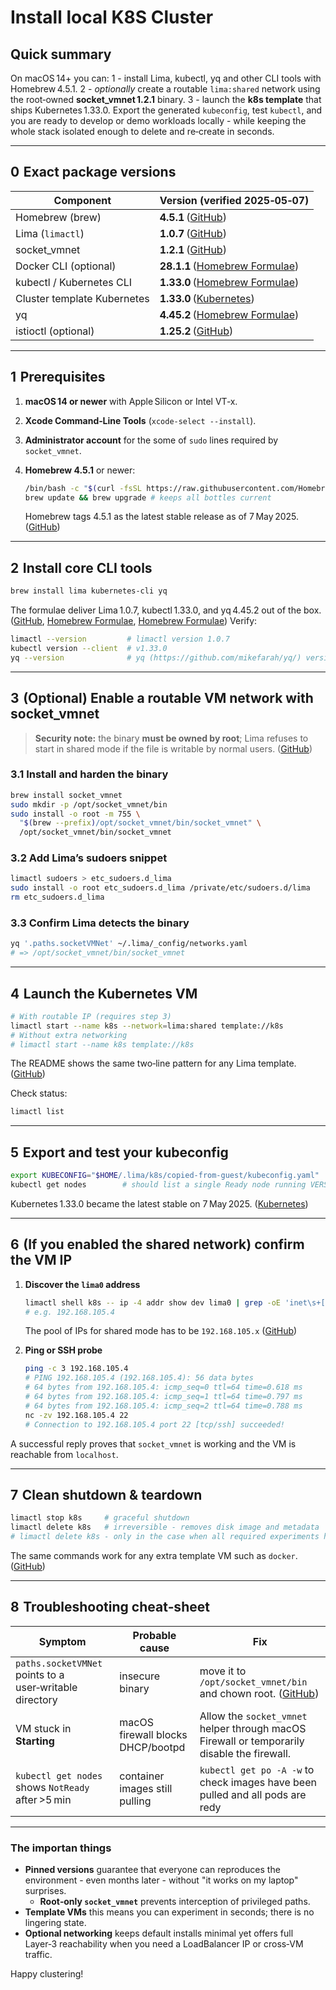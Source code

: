 # Install local K8S Cluster

## Quick summary

On macOS 14+ you can: 1 - install Lima, kubectl, yq and other CLI tools with Homebrew 4.5.1. 2 - *optionally* create a routable `lima:shared` network using the root‑owned **socket\_vmnet 1.2.1** binary. 3 - launch the **k8s template** that ships Kubernetes 1.33.0. Export the generated `kubeconfig`, test `kubectl`, and you are ready to develop or demo workloads locally - while keeping the whole stack isolated enough to delete and re‑create in seconds.

---

## 0  Exact package versions

| Component                   | Version (verified 2025‑05‑07)       |
| --------------------------- | ----------------------------------- |
| Homebrew (brew)             | **4.5.1** ([GitHub][1])             |
| Lima (`limactl`)            | **1.0.7** ([GitHub][2])             |
| socket\_vmnet               | **1.2.1** ([GitHub][2])             |
| Docker CLI (optional)       | **28.1.1** ([Homebrew Formulae][3]) |
| kubectl / Kubernetes CLI    | **1.33.0** ([Homebrew Formulae][4]) |
| Cluster template Kubernetes | **1.33.0** ([Kubernetes][5])        |
| yq                          | **4.45.2** ([Homebrew Formulae][6]) |
| istioctl (optional)         | **1.25.2** ([GitHub][7])            |

---

## 1  Prerequisites

1. **macOS 14 or newer** with Apple Silicon or Intel VT‑x.
2. **Xcode Command‑Line Tools** (`xcode-select --install`).
3. **Administrator account** for the some of `sudo` lines required by `socket_vmnet`.
4. **Homebrew 4.5.1** or newer:

   ```bash
   /bin/bash -c "$(curl -fsSL https://raw.githubusercontent.com/Homebrew/install/HEAD/install.sh)"
   brew update && brew upgrade # keeps all bottles current
   ```

   Homebrew tags 4.5.1 as the latest stable release as of 7 May 2025. ([GitHub][1])

---

## 2  Install core CLI tools

```bash
brew install lima kubernetes-cli yq
```

The formulae deliver Lima 1.0.7, kubectl 1.33.0, and yq 4.45.2 out of the box. ([GitHub][2], [Homebrew Formulae][4], [Homebrew Formulae][6])
Verify:

```bash
limactl --version         # limactl version 1.0.7
kubectl version --client  # v1.33.0
yq --version              # yq (https://github.com/mikefarah/yq/) version 4.45.2
```

---

## 3  (Optional) Enable a routable VM network with socket\_vmnet

> **Security note:** the binary **must be owned by root**; Lima refuses to start in shared mode if the file is writable by normal users. ([GitHub][8])

### 3.1 Install and harden the binary

```bash
brew install socket_vmnet
sudo mkdir -p /opt/socket_vmnet/bin
sudo install -o root -m 755 \
  "$(brew --prefix)/opt/socket_vmnet/bin/socket_vmnet" \
  /opt/socket_vmnet/bin/socket_vmnet
```

### 3.2 Add Lima’s sudoers snippet

```bash
limactl sudoers > etc_sudoers.d_lima
sudo install -o root etc_sudoers.d_lima /private/etc/sudoers.d/lima
rm etc_sudoers.d_lima
```

### 3.3 Confirm Lima detects the binary

```bash
yq '.paths.socketVMNet' ~/.lima/_config/networks.yaml
# => /opt/socket_vmnet/bin/socket_vmnet
```

---

## 4  Launch the Kubernetes VM

```bash
# With routable IP (requires step 3)
limactl start --name k8s --network=lima:shared template://k8s
# Without extra networking
# limactl start --name k8s template://k8s
```

The README shows the same two‑line pattern for any Lima template. ([GitHub][9])

Check status:

```bash
limactl list
```

---

## 5  Export and test your kubeconfig

```bash
export KUBECONFIG="$HOME/.lima/k8s/copied-from-guest/kubeconfig.yaml"
kubectl get nodes        # should list a single Ready node running VERSION is v1.33.0
```

Kubernetes 1.33.0 became the latest stable on 7 May 2025. ([Kubernetes][5])

---

## 6  (If you enabled the shared network) confirm the VM IP

1. **Discover the `lima0` address**

   ```bash
   limactl shell k8s -- ip -4 addr show dev lima0 | grep -oE 'inet\s+[0-9.]+' | awk '{print $2}'
   # e.g. 192.168.105.4
   ```

   The pool of IPs for shared mode has to be `192.168.105.x` ([GitHub][10])

2. **Ping or SSH probe**

   ```bash
   ping -c 3 192.168.105.4
   # PING 192.168.105.4 (192.168.105.4): 56 data bytes
   # 64 bytes from 192.168.105.4: icmp_seq=0 ttl=64 time=0.618 ms
   # 64 bytes from 192.168.105.4: icmp_seq=1 ttl=64 time=0.797 ms
   # 64 bytes from 192.168.105.4: icmp_seq=2 ttl=64 time=0.788 ms
   nc -zv 192.168.105.4 22
   # Connection to 192.168.105.4 port 22 [tcp/ssh] succeeded!
   ```

A successful reply proves that `socket_vmnet` is working and the VM is reachable from `localhost`.

---

## 7  Clean shutdown & teardown

```bash
limactl stop k8s     # graceful shutdown
limactl delete k8s   # irreversible - removes disk image and metadata
# limactl delete k8s - only in the case when all required experiments have been completed
```

The same commands work for any extra template VM such as `docker`. ([GitHub][9])

---

## 8  Troubleshooting cheat‑sheet

| Symptom                                                 | Probable cause                    | Fix                                                                                         |
| ------------------------------------------------------- | --------------------------------- | ------------------------------------------------------------------------------------------- |
| `paths.socketVMNet` points to a user‑writable directory | insecure binary                   | move it to `/opt/socket_vmnet/bin` and chown root. ([GitHub][8])                            |
| VM stuck in **Starting**                                | macOS firewall blocks DHCP/bootpd | Allow the `socket_vmnet` helper through macOS Firewall or temporarily disable the firewall. |
| `kubectl get nodes` shows `NotReady` after >5 min       | container images still pulling    | `kubectl get po -A -w` to check images have been pulled and all pods are redy               |

---

### The importan things

* **Pinned versions** guarantee that everyone can reproduces the environment - even months later - without "it works on my laptop" surprises.
  * **Root‑only `socket_vmnet`** prevents interception of privileged paths.
* **Template VMs** this means you can experiment in seconds; there is no lingering state.
* **Optional networking** keeps default installs minimal yet offers full Layer‑3 reachability when you need a LoadBalancer IP or cross‑VM traffic.

Happy clustering!

[1]: https://github.com/Homebrew/brew/releases "Releases · Homebrew/brew · GitHub"
[2]: https://github.com/lima-vm/lima/releases "Releases · lima-vm/lima · GitHub"
[3]: https://formulae.brew.sh/formula/docker?utm_source=chatgpt.com "docker - Homebrew Formulae"
[4]: https://formulae.brew.sh/formula/kubernetes-cli "kubernetes-cli  -  Homebrew Formulae"
[5]: https://kubernetes.io/releases/ "Releases | Kubernetes"
[6]: https://formulae.brew.sh/formula/yq?utm_source=chatgpt.com "yq - Homebrew Formulae"
[7]: https://github.com/istio/istio/releases?utm_source=chatgpt.com "Releases · istio/istio - GitHub"
[8]: https://github.com/lima-vm/socket_vmnet?utm_source=chatgpt.com "lima-vm/socket_vmnet: vmnet.framework support for ... - GitHub"
[9]: https://github.com/lima-vm/lima "GitHub - lima-vm/lima: Linux virtual machines, with a focus on running containers"
[10]: https://github.com/lima-vm/lima/issues/1259?utm_source=chatgpt.com "shared network mode not working on Mac M1 · Issue #1259 · lima ..."
[11]: https://istio.io/latest/news/releases/1.25.x/announcing-1.25.2/?utm_source=chatgpt.com "Announcing Istio 1.25.2"
[12]: https://github.com/lima-vm/socket_vmnet/releases "vmnet.framework support for unmodified rootless QEMU v1.2.1"
